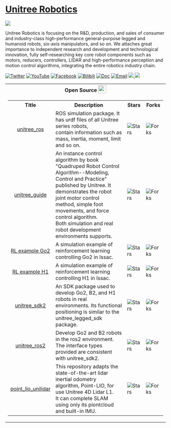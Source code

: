 # [Unitree Robotics](https://www.unitree.com)

<img src="https://oss-global-cdn.unitree.com/static/43970428169e40dc9176daadbbbb0a39_510x128.png" align="center">

Unitree Robotics is focusing on the R&D, production, and sales of consumer and industry-class high-performance general-purpose legged and humanoid robots, six-axis manipulators, and so on. We attaches great importance to independent research and development and technological innovation, fully self-researching key core robot components such as motors, reducers, controllers, LIDAR and high-performance perception and motion control algorithms, integrating the entire robotics industry chain.

[![Twitter](https://img.shields.io/badge/-Twitter-1ca0f1?style=flat&labelColor=1ca0f1&logo=twitter&logoColor=white)](https://twitter.com/UnitreeRobotics)
[![YouTube](https://img.shields.io/badge/YouTube-ff0000?style=flat&logo=youtube&logoColor=white)](https://www.youtube.com/channel/UCsMbp4V8oxzHCMdOUP-3oWw/featured)
[![Facebook](https://img.shields.io/badge/facebook-%231877F2?style=flat&labelColor=231877F2&logo=facebook&logoColor=white)](http://www.facebook.com/UnitreeRobotics)
[![Bilibili](https://img.shields.io/badge/-bilibili-ff69b4?style=flat&labelColor=ff69b4&logo=bilibili&logoColor=white)](https://space.bilibili.com/521974986)
[![Doc](https://img.shields.io/badge/Doc-FFA500?style=flat&logo=rss&logoColor=white)](https://support.unitree.com/main)
[![Email](https://img.shields.io/badge/-Email-c14438?style=flat&logo=Gmail&logoColor=white)](mailto:Laikago@unitree.cc)
<a href="https://github.com/unitreerobotics">
<img src="https://badges.strrl.dev/years/unitreerobotics?style=flat-square&logo=github">
</a>
<a href="https://github.com/unitreerobotics?tab=repositories">
<img src="https://badges.strrl.dev/repos/unitreerobotics?style=flat-square&logo=github">
</a>


<table><tbody>
<tr><th> Open Source <img src="https://149753425.v2.pressablecdn.com/wp-content/uploads/2009/06/osi_symbol_100X100_0.png" width=25 height=25 style="vertical-align:bottom;"></th></tr>
<tr><td colspan="1" rowspan="4">

<table class="table table-striped table-bordered table-vcenter"/>
    <tbody>
    <tr><th> Title </th> <th>Description</th> <th>Stars</th> <th>Forks</th></tr>
    <tr>
        <td align="center" ><a href="https://github.com/unitreerobotics/unitree_ros"> unitree_ros </a></td>
        <td>  ROS simulation package. It has urdf files of all Unitree series robots, <br>contain information such as  mass, inertia, moment, limit and so on.  </td>
        <td><img alt="Stars" src="https://img.shields.io/github/stars/unitreerobotics/unitree_ros?style=flat-square&labelColor=green"/></td>
        <td><img alt="Forks" src="https://img.shields.io/github/forks/unitreerobotics/unitree_ros?style=flat-square&labelColor=green"/></td>
    </tr>
    <tr>
        <td align="center" ><a href="https://github.com/unitreerobotics/unitree_guide"> unitree_guide </a></td>
        <td>  An instance control algorithm by book <br>"Quadruped Robot Control Algorithm--Modeling, Control and Practice" <br>published by Unitree. It demonstrates the robot joint motor control <br>method, simple foot movements, and force control algorithm. <br>Both simulation and real robot development environments supports. </td>
        <td><img alt="Stars" src="https://img.shields.io/github/stars/unitreerobotics/unitree_guide?style=flat-square&labelColor=green"/></td>
        <td><img alt="Forks" src="https://img.shields.io/github/forks/unitreerobotics/unitree_guide?style=flat-square&labelColor=green"/></td>
    </tr>
    <tr>
        <td align="center" ><a href="https://github.com/unitreerobotics/unitree_rl_gym"> RL example Go2 </a></td>
        <td>  A simulation example of reinforcement learning controlling Go2 in Issac. </td>
        <td><img alt="Stars" src="https://img.shields.io/github/stars/unitreerobotics/unitree_rl_gym?style=flat-square&labelColor=green"/></td>
        <td><img alt="Forks" src="https://img.shields.io/github/forks/unitreerobotics/unitree_rl_gym?style=flat-square&labelColor=green"/></td>
    </tr>
    <tr>
        <td align="center" ><a href="https://github.com/unitreerobotics/unitree_rl_gym"> RL example H1 </a></td>
        <td> A simulation example of reinforcement learning controlling H1 in Issac. </sub> </td>
        <td><img alt="Stars" src="https://img.shields.io/github/stars/unitreerobotics/unitree_rl_gym?style=flat-square&labelColor=green"/></td>
        <td><img alt="Forks" src="https://img.shields.io/github/forks/unitreerobotics/unitree_rl_gym?style=flat-square&labelColor=green"/></td>
    </tr>
    <tr>
        <td align="center" ><a href="https://github.com/unitreerobotics/unitree_sdk2"> unitree_sdk2 </a></td>
        <td> An SDK package used to develop Go2, B2, and H1 robots in real <br>environments. Its functional positioning is similar to the <br>unitree_legged_sdk package. </td>
        <td><img alt="Stars" src="https://img.shields.io/github/stars/unitreerobotics/unitree_sdk2?style=flat-square&labelColor=green"/></td>
        <td><img alt="Forks" src="https://img.shields.io/github/forks/unitreerobotics/unitree_sdk2?style=flat-square&labelColor=green"/></td>
    </tr>
    <tr>
        <td align="center" ><a href="https://github.com/unitreerobotics/unitree_ros2"> unitree_ros2 </a></td>
        <td> Develop Go2 and B2 robots in the ros2 environment. <br>The interface types provided are consistent with unitree_sdk2. </td>
        <td><img alt="Stars" src="https://img.shields.io/github/stars/unitreerobotics/unitree_ros2?style=flat-square&labelColor=green"/></td>
        <td><img alt="Forks" src="https://img.shields.io/github/forks/unitreerobotics/unitree_ros2?style=flat-square&labelColor=green"/></td>
    </tr>
    <tr>
        <td align="center" ><a href="https://github.com/unitreerobotics/point_lio_unilidar"> point_lio_unilidar </a></td>
        <td>  This repository adapts the state-of-the-art lidar inertial odometry <br>algorithm, Point-LIO, for use Unitree 4D Lidar L1. <br>It can complete SLAM using only its piontcloud and built-in IMU. </td>
        <td><img alt="Stars" src="https://img.shields.io/github/stars/unitreerobotics/point_lio_unilidar?style=flat-square&labelColor=green"/></td>
        <td><img alt="Forks" src="https://img.shields.io/github/forks/unitreerobotics/point_lio_unilidar?style=flat-square&labelColor=green"/></td>
    </tr>
    </tbody>
</table>


